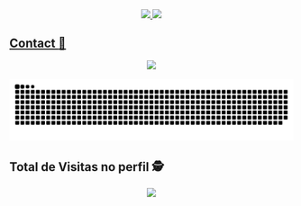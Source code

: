 <div align="center">
   <a href="https://github.com/fernandorizzato">
   <img height="180px" src="https://github-readme-stats.vercel.app/api?username=fernandorizzato&show_icons=true&theme=dracula&include_all_commits=true&count_private=true"/>
   <img height="180px" src="https://github-readme-stats.vercel.app/api/top-langs/?username=fernandorizzato&layout=compact&langs_count=7&theme=dracula"/>
</div>

  
## Contact :iphone:
  
  
<p align="center"> 
   <a href = "mailto:fernandorizzato@outlook.com.com"><img src="https://img.shields.io/badge/-Outlook-%23333?style=for-the-badge&logo=gmail&logoColor=white" target="_blank"></a>
</p>
  
  
![Snake animation](https://github.com/fernandorizzato/fernandorizzato/blob/output/github-contribution-grid-snake.svg)

  
  ## Total de Visitas no perfil :detective: <br>
<p align="center"> 
   <img alingn="center" src="https://profile-counter.glitch.me/fernandoRizzato/count.svg" />
</p>
